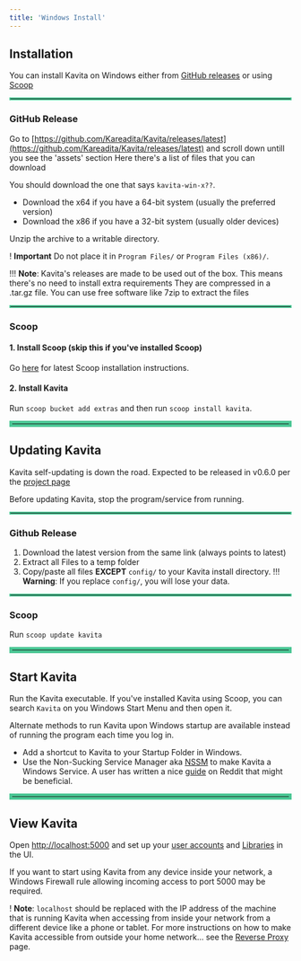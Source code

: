 ```yaml
---
title: 'Windows Install'
---
```


## Installation

You can install Kavita on Windows either from [GitHub releases](#github-release) or using [Scoop](#scoop)

<hr style="border:2px solid #4ac694">

### GitHub Release

Go to [https://github.com/Kareadita/Kavita/releases/latest](https://github.com/Kareadita/Kavita/releases/latest) and scroll down untill you see the 'assets' section
Here there's a list of files that you can download

You should download the one that says `kavita-win-x??`.
- Download the x64 if you have a 64-bit system (usually the preferred version)
- Download the x86 if you have a 32-bit system (usually older devices)

Unzip the archive to a writable directory.

! **Important** Do not place it in `Program Files/` or `Program Files (x86)/`.

!!! **Note**: Kavita's releases are made to be used out of the box. This means there's no need to install extra requirements
They are compressed in a .tar.gz file. You can use free software like 7zip to extract the files

<hr style="border:2px solid #4ac694">

### Scoop

#### 1. Install Scoop (skip this if you've installed Scoop)
Go [here](https://github.com/ScoopInstaller/Install#installation) for latest Scoop installation instructions.

#### 2. Install Kavita
Run `scoop bucket add extras` and then run `scoop install kavita`.

<hr style="border:5px solid #4ac694">

## Updating Kavita
Kavita self-updating is down the road. Expected to be released in v0.6.0 per the [project page](https://github.com/Kareadita/Kavita/projects?type=classic)

Before updating Kavita, stop the program/service from running.

<hr style="border:2px solid #4ac694">

### Github Release
1. Download the latest version from the same link (always points to latest)
2. Extract all Files to a temp folder
3. Copy/paste all files __**EXCEPT**__ `config/` to your Kavita install directory.
!!! **Warning**: If you replace `config/`, you will lose your data. 

<hr style="border:2px solid #4ac694">

### Scoop
Run `scoop update kavita`

<hr style="border:5px solid #4ac694">

## Start Kavita
Run the Kavita executable. If you've installed Kavita using Scoop, you can search `Kavita` on you Windows Start Menu and then open it.

Alternate methods to run Kavita upon Windows startup are available instead of running the program each time you log in.
- Add a shortcut to Kavita to your Startup Folder in Windows.
- Use the Non-Sucking Service Manager aka [NSSM](https://nssm.cc/) to make Kavita a Windows Service. A user has written a nice [guide](https://www.reddit.com/r/KavitaManga/comments/s6mans/tutorial_how_to_use_nmms_to_create_a_windows/) on Reddit that might be beneficial.

<hr style="border:5px solid #4ac694">

## View Kavita

Open [http://localhost:5000](http://localhost:5000) and set up your [user accounts](https://wiki.kavitareader.com/guides/user-management) and [Libraries](https://wiki.kavitareader.com/guides/adding-a-library) in the UI.

If you want to start using Kavita from any device inside your network, a Windows Firewall rule allowing incoming access to port 5000 may be required.

! **Note**: `localhost` should be replaced with the IP address of the machine that is running Kavita when accessing from inside your network from a different device like a phone or tablet.
For more instructions on how to make Kavita accessible from outside your home network... see the [Reverse Proxy](https://wiki.kavitareader.com/install/reverse-proxy) page.


